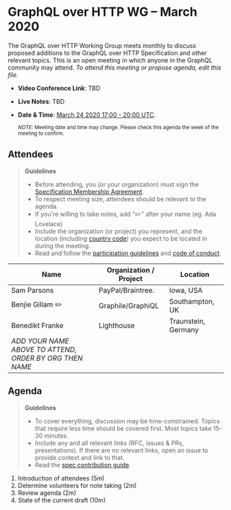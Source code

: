 # GraphQL over HTTP WG – March 2020

The GraphQL over HTTP Working Group meets monthly to discuss proposed additions
to the GraphQL over HTTP Specification and other relevant topics.
This is an open meeting in which anyone in the GraphQL community may attend.
*To attend this meeting or propose agenda, edit this file.*

- **Video Conference Link**: TBD
- **Live Notes**: TBD
- **Date & Time**: [March 24 2020 17:00 - 20:00 UTC](https://www.timeanddate.com/worldclock/meetingdetails.html?year=2020&month=03&day=24&hour=17&min=0&sec=0&p1=224&p2=179&p3=136&p4=37&p5=239&p6=101&p7=152).

  <small>*NOTE:* Meeting date and time may change. Please check this agenda the week of the meeting to confirm.</small>

## Attendees

> **Guidelines**
> - Before attending, you (or your organization) must sign the [Specification Membership Agreement](https://github.com/graphql/foundation).
> - To respect meeting size, attendees should be relevant to the agenda.
> - If you're willing to take notes, add "✏️" after your name (eg. Ada Lovelace)
> - Include the organization (or project) you represent, and the location (including [country code](https://en.wikipedia.org/wiki/List_of_ISO_3166_country_codes#Current_ISO_3166_country_codes)) you expect to be located in during the meeting.
> - Read and follow the [participation guidelines](https://github.com/graphql/graphql-wg#participation-guidelines) and [code of conduct](https://github.com/graphql/foundation/blob/master/CODE-OF-CONDUCT.md).

| Name                     | Organization / Project         | Location
| ------------------------ | ------------------------------ | ---------
| Sam Parsons              | PayPal/Braintree.              | Iowa, USA
| Benjie Gillam ✏️         | Graphile/GraphiQL              | Southampton, UK
| Benedikt Franke          | Lighthouse                     | Traunstein, Germany
| *ADD YOUR NAME ABOVE TO ATTEND, ORDER BY ORG THEN NAME*

## Agenda

> **Guidelines**
> - To cover everything, discussion may be time-constrained. Topics that require less time should be covered first. Most topics take 15-30 minutes.
> - Include any and all relevant links (RFC, issues & PRs, presentations). If there are no relevant links, open an issue to provide context and link to that.
> - Read the [spec contribution guide](https://github.com/graphql/graphql-spec/blob/master/CONTRIBUTING.md).

<!--

Example agenda item:

1. Discuss moving the subscriptions proposal to stage 2 (30m, Lee)
   - [Subscriptions RFC](link.to/the-relevant/pr-or-issue-or-doc)
   - [GraphQL.js PR](github.link/to/the/project/pr)
   - [Another Relevant Link](youre.getting/the-idea.now)

-->

1. Introduction of attendees (5m)
1. Determine volunteers for note taking (2m)
1. Review agenda (2m)
1. State of the current draft (10m)

